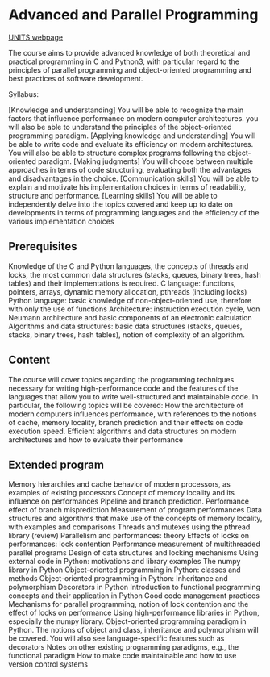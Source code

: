 # Advanced and Parallel Programming

[UNITS webpage](https://corsi.units.it/sm30/modulo/2023/308905/af_gen_cod/270sm)

The course aims to provide advanced knowledge of both theoretical and practical programming in C and Python3, with particular regard to the principles of parallel programming and object-oriented programming and best practices of software development.

Syllabus:

[Knowledge and understanding] You will be able to recognize the main factors that influence performance on modern computer architectures. you will also be able to understand the principles of the object-oriented programming paradigm.
[Applying knowledge and understanding] You will be able to write code and evaluate its efficiency on modern architectures. You will also be able to structure complex programs following the object-oriented paradigm.
[Making judgments] You will choose between multiple approaches in terms of code structuring, evaluating both the advantages and disadvantages in the choice.
[Communication skills] You will be able to explain and motivate his implementation choices in terms of readability, structure and performance.
[Learning skills] You will be able to independently delve into the topics covered and keep up to date on developments in terms of programming languages and the efficiency of the various implementation choices

## Prerequisites
Knowledge of the C and Python languages, the concepts of threads and locks, the most common data structures (stacks, queues, binary trees, hash tables) and their implementations is required.
C language: functions, pointers, arrays, dynamic memory allocation, pthreads (including locks)
Python language: basic knowledge of non-object-oriented use, therefore with only the use of functions
Architecture: instruction execution cycle, Von Neumann architecture and basic components of an electronic calculation
Algorithms and data structures: basic data structures (stacks, queues, stacks, binary trees, hash tables), notion of complexity of an algorithm.

## Content

The course will cover topics regarding the programming techniques necessary for writing high-performance code and the features of the languages that allow you to write well-structured and maintainable code.
In particular, the following topics will be covered:
How the architecture of modern computers influences performance, with references to the notions of cache, memory locality, branch prediction and their effects on code execution speed.
Efficient algorithms and data structures on modern architectures and how to evaluate their performance

## Extended program
Memory hierarchies and cache behavior of modern processors, as examples of existing processors
Concept of memory locality and its influence on performances
Pipeline and branch prediction. Performance effect of branch misprediction
Measurement of program performances
Data structures and algorithms that make use of the concepts of memory locality, with examples and comparisons
Threads and mutexes using the pthread library (review)
Parallelism and performances: theory
Effects of locks on performances: lock contention
Performance measurement of multithreaded parallel programs
Design of data structures and locking mechanisms
Using external code in Python: motivations and library examples
The numpy library in Python
Object-oriented programming in Python: classes and methods
Object-oriented programming in Python: Inheritance and polymorphism
Decorators in Python
Introduction to functional programming concepts and their application in Python
Good code management practices
Mechanisms for parallel programming, notion of lock contention and the effect of locks on performance
Using high-performance libraries in Python, especially the numpy library.
Object-oriented programming paradigm in Python. The notions of object and class, inheritance and polymorphism will be covered. You will also see language-specific features such as decorators
Notes on other existing programming paradigms, e.g., the functional paradigm
How to make code maintainable and how to use version control systems
